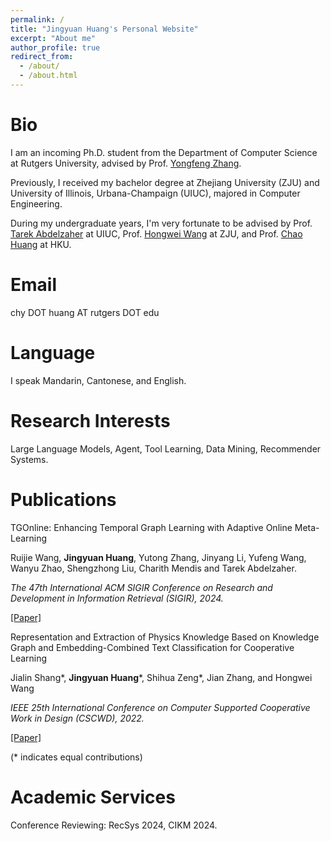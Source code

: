 ```yaml
---
permalink: /
title: "Jingyuan Huang's Personal Website"
excerpt: "About me"
author_profile: true
redirect_from: 
  - /about/
  - /about.html
---
```



Bio
======
I am an incoming Ph.D. student from the Department of Computer Science at Rutgers University, advised by Prof. [Yongfeng Zhang](https://www.yongfeng.me/). 

Previously, I received my bachelor degree at Zhejiang University (ZJU) and University of Illinois, Urbana-Champaign (UIUC), majored in Computer Engineering.

During my undergraduate years, I'm very fortunate to be advised by Prof. [Tarek Abdelzaher](http://abdelzaher.cs.illinois.edu/) at UIUC, Prof. [Hongwei Wang](https://person.zju.edu.cn/en/hwang) at ZJU, and Prof. [Chao Huang](https://sites.google.com/view/chaoh) at HKU.

Email
======
chy DOT huang AT rutgers DOT edu

Language
======
I speak Mandarin, Cantonese, and English.

Research Interests
======
Large Language Models, Agent, Tool Learning, Data Mining, Recommender Systems.

<!--img src="../images/wordcloud.jpg" width="500" height="500"-->

Publications
======
TGOnline: Enhancing Temporal Graph Learning with Adaptive Online Meta-Learning

Ruijie Wang, **Jingyuan Huang**, Yutong Zhang, Jinyang Li, Yufeng Wang, Wanyu Zhao, Shengzhong Liu, Charith Mendis and Tarek Abdelzaher.

*The 47th International ACM SIGIR Conference on Research and Development in Information Retrieval (SIGIR), 2024.*

[[Paper]](https://doi.acm.org/?doi=3626772.3657791)

Representation and Extraction of Physics Knowledge Based on Knowledge Graph and Embedding-Combined Text Classification for Cooperative Learning

Jialin Shang\*, **Jingyuan Huang**\*, Shihua Zeng\*, Jian Zhang, and Hongwei Wang

*IEEE 25th International Conference on Computer Supported Cooperative Work in Design (CSCWD), 2022.*

[[Paper]](https://ieeexplore.ieee.org/abstract/document/9776230/) 

(* indicates equal contributions)

Academic Services
======
Conference Reviewing: RecSys 2024, CIKM 2024.

<!--
Dataset
======
### ZJUI-Phys Dataset

An interdisciplinary dataset related to a combination of education and AI. The collaborative signals are of great research value.
[ZJUI-Phys Dataset](https://github.com/Luckfort/ZJUI-Phys)
-->
